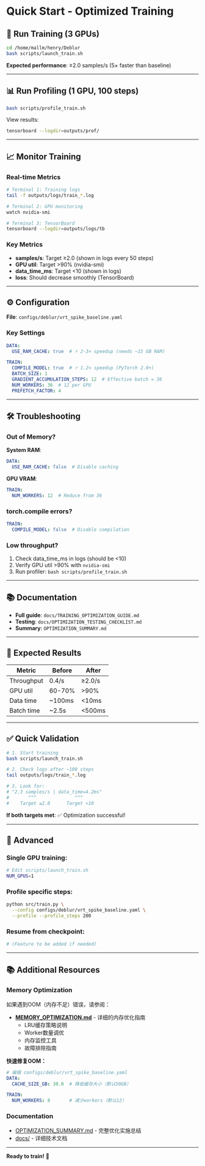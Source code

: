 # Quick Start - Optimized Training

## 🚀 Run Training (3 GPUs)

```bash
cd /home/mallm/henry/Deblur
bash scripts/launch_train.sh
```

**Expected performance**: ≥2.0 samples/s (5× faster than baseline)

---

## 📊 Run Profiling (1 GPU, 100 steps)

```bash
bash scripts/profile_train.sh
```

View results:
```bash
tensorboard --logdir=outputs/prof/
```

---

## 📈 Monitor Training

### Real-time Metrics
```bash
# Terminal 1: Training logs
tail -f outputs/logs/train_*.log

# Terminal 2: GPU monitoring
watch nvidia-smi

# Terminal 3: TensorBoard
tensorboard --logdir=outputs/logs/tb
```

### Key Metrics
- **samples/s**: Target ≥2.0 (shown in logs every 50 steps)
- **GPU util**: Target >90% (nvidia-smi)
- **data_time_ms**: Target <10 (shown in logs)
- **loss**: Should decrease smoothly (TensorBoard)

---

## ⚙️ Configuration

**File**: `configs/deblur/vrt_spike_baseline.yaml`

### Key Settings

```yaml
DATA:
  USE_RAM_CACHE: true  # ⚡ 2-3× speedup (needs ~15 GB RAM)

TRAIN:
  COMPILE_MODEL: true  # ⚡ 1.2× speedup (PyTorch 2.0+)
  BATCH_SIZE: 1
  GRADIENT_ACCUMULATION_STEPS: 12  # Effective batch = 36
  NUM_WORKERS: 36  # 12 per GPU
  PREFETCH_FACTOR: 4
```

---

## 🛠️ Troubleshooting

### Out of Memory?

**System RAM**:
```yaml
DATA:
  USE_RAM_CACHE: false  # Disable caching
```

**GPU VRAM**:
```yaml
TRAIN:
  NUM_WORKERS: 12  # Reduce from 36
```

### torch.compile errors?

```yaml
TRAIN:
  COMPILE_MODEL: false  # Disable compilation
```

### Low throughput?

1. Check data_time_ms in logs (should be <10)
2. Verify GPU util >90% with `nvidia-smi`
3. Run profiler: `bash scripts/profile_train.sh`

---

## 📚 Documentation

- **Full guide**: `docs/TRAINING_OPTIMIZATION_GUIDE.md`
- **Testing**: `docs/OPTIMIZATION_TESTING_CHECKLIST.md`
- **Summary**: `OPTIMIZATION_SUMMARY.md`

---

## 🎯 Expected Results

| Metric | Before | After |
|--------|--------|-------|
| Throughput | 0.4/s | ≥2.0/s |
| GPU util | 60-70% | >90% |
| Data time | ~100ms | <10ms |
| Batch time | ~2.5s | <500ms |

---

## ✅ Quick Validation

```bash
# 1. Start training
bash scripts/launch_train.sh

# 2. Check logs after ~100 steps
tail outputs/logs/train_*.log

# 3. Look for:
# "2.3 samples/s | data_time=4.2ms"
#       ^^^              ^^^
#    Target ≥2.0      Target <10
```

**If both targets met**: ✅ Optimization successful!

---

## 🔧 Advanced

### Single GPU training:
```bash
# Edit scripts/launch_train.sh
NUM_GPUS=1
```

### Profile specific steps:
```bash
python src/train.py \
  --config configs/deblur/vrt_spike_baseline.yaml \
  --profile --profile_steps 200
```

### Resume from checkpoint:
```bash
# (Feature to be added if needed)
```

---

## 📚 Additional Resources

### Memory Optimization

如果遇到OOM（内存不足）错误，请参阅：
- **[MEMORY_OPTIMIZATION.md](MEMORY_OPTIMIZATION.md)** - 详细的内存优化指南
  - LRU缓存策略说明
  - Worker数量调优
  - 内存监控工具
  - 故障排除指南

**快速修复OOM：**
```yaml
# 编辑 configs/deblur/vrt_spike_baseline.yaml
DATA:
  CACHE_SIZE_GB: 30.0  # 降低缓存大小（默认50GB）

TRAIN:
  NUM_WORKERS: 8       # 减少workers（默认12）
```

### Documentation

- [OPTIMIZATION_SUMMARY.md](OPTIMIZATION_SUMMARY.md) - 完整优化实施总结
- [docs/](docs/) - 详细技术文档

---

**Ready to train!** 🚀

